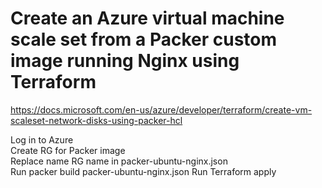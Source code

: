 # Create an Azure virtual machine scale set from a Packer custom image running Nginx using Terraform

https://docs.microsoft.com/en-us/azure/developer/terraform/create-vm-scaleset-network-disks-using-packer-hcl

Log in to Azure  
Create RG for Packer image    
Replace name RG name in packer-ubuntu-nginx.json  
Run packer build packer-ubuntu-nginx.json
Run Terraform apply  
